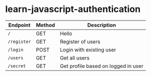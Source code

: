 # learn-javascript-authentication

| Endpoint    | Method | Description                         |
| ----------- | ------ | ----------------------------------- |
| `/`         | GET    | Hello                               |
| `/register` | GET    | Register of users                   |
| `/login`    | POST   | Login with existing user            |
| `/users`    | GET    | Get all users                       |
| `/secret`   | GET    | Get profile based on logged in user |
